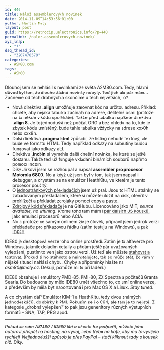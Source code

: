 ```yaml
---
id: 440
title: Nálož assemblerových novinek
date: 2014-11-09T14:53:56+01:00
author: Martin Maly
layout: post
guid: https://retrocip.uelectronics.info/?p=440
permalink: /naloz-assemblerovych-novinek/
xyz_lnap:
  - "1"
dsq_thread_id:
  - "3207478579"
categories:
  - ASM80.com
tags:
  - ASM80
---
```

Dlouho jsem se nehlásil s novinkami ze světa ASM80.com. Tedy, hlavní důvod byl ten, že dlouho žádné novinky nebyly. Teď jich ale pár mám&#8230; Začneme od těch drobných a skončíme u těch největších, jo?

  * Nová direktiva **.align** umožňuje zarovnat kód na určitou adresu. Příklad: chcete, aby nějaká tabulka začínala na adrese, dělitelné osmi (protože na to někde v kódu spoléháte). Takže před tabulku napíšete direktivu **.align 8**. Je to jednodušší než počítat ORG a bez ohledu na to, kde je zbytek kódu umístěný, bude tahle tabulka vždycky na adrese xxx0h nebo xxx8h.
  * Další direktiva **.pragma html** způsobí, že listing nebude textový, ale bude ve formátu HTML. Tedy například odkazy na subrutiny budou fungovat jako odkazy atd.
  * Direktivu **.incbin** si vymohla další dnešní novinka, ke které se ještě dostanu. Takže teď už funguje vkládání binárních souborů napřímo pomocí incbin.
  * Díky Jirkovi jsem se rozhoupal a napsal **assembler pro procesor Motorola 6800**. No a když už jsem byl v tom, tak jsem napsal i debugger, a chystám se na emulátor HeathKitu, ve kterém je tento procesor použitý.
  * O [jednostránkových překladačích](https://retrocip.uelectronics.info/uplne-miniaturni-update-asm80/ "Úplně miniaturní update ASM80") jsem už psal. Jsou to HTML stránky se zabudovaným překladačem, které si můžete uložit na disk, otevřít v prohlížeči a překládat zdrojáky pomocí copy a paste.
  * [Zdrojový kód překladače](https://github.com/maly/asm80) je na GitHubu. Licencováno jako MIT, _source available, no whining_. Kromě toho tam mám i [pár dalších JS kousků,](https://github.com/maly?tab=repositories) jako emulaci procesorů nebo ACIA.
  * No a protože ne samým onlinem živ je člověk, připravil jsem jednak verzi překladače pro příkazovou řádku (zatím testuju na Windows), a pak [IDE80](https://www.ide80.com).

IDE80 je desktopová verze toho online prostředí. Zatím je to alfaverze pro Windows, jakmile doladím detaily a přidám ještě pár uvažovaných vylepšení, pustím to ven jako ostrou verzi. Už teď ale můžete [stahovat a testovat](https://www.ide80.com). (Pokud si ho stáhnete a nainstalujete, tak se může stát, že vám v nějaké situaci nahlásí chybu. Chyby a připomínky hlašte na _asm80@maly.cz_. Děkuji, pomůže mi to při ladění.)

IDE80 obsahuje i emulátory PMD-85, PMI-80, ZX Spectra a počítačů Granta Searla. Do budoucna by mělo IDE80 umět všechno to, co umí online verze, a především by měla být naportovaná i pro Mac OS X a Linux. _Stay tuned_.

A co chystám dál? Emulátor KIM-1 a HeathKitu, tedy dvou známých jednodeskáčů, do sbírky k PMI. Pokusím se i o C64, ale tam je to nejisté. Z kategorie &#8222;drobná vylepšení&#8220; to pak jsou generátory různých výstupních formátů &#8211; SNA, TAP, PRG apod.

* * *

_Pokud se vám ASM80 / IDE80 líbí a chcete ho podpořit, můžete jeho autorovi přispět na hosting, na vývoj, nebo třeba na kafe, aby mu to vyvíjelo rychleji. Nejjednodušší způsob je přes PayPal &#8211; stačí kliknout tady o kousek níž. Díky._

<div class="bitcoin-button" data-address="1C1WSFq8pvBu3ZqNgerqa1QZZy9Jp1jgwK" data-info="transactions" data-message="Poděkování Bitcoinem potěší">
</div>

<!-- Place this snippet somewhere after the last button -->